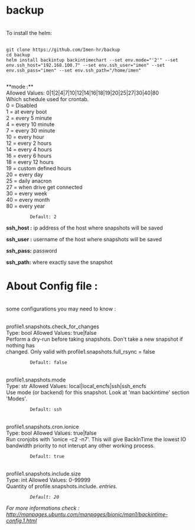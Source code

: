 # backup
<br>
To install the helm: 
<pre>
    <code>
git clone https://github.com/Imen-hr/backup
cd backup
helm install backintup backintimechart --set env.mode="'2'" --set env.ssh_host="192.168.100.7" --set env.ssh_user="imen" --set env.ssh_pass="imen" --set env.ssh_path="/home/imen"
    </code>
</pre>
**mode :**  
<br>Allowed Values: 0|1|2|4|7|10|12|14|16|18|19|20|25|27|30|40|80
<br>             Which  schedule  used  for  crontab.
<br>              0 = Disabled
<br>              1 = at every boot
<br>              2 = every 5 minute
<br>              4 = every 10 minute
<br>              7 = every 30 minute
<br>             10 = every hour
<br>             12 = every 2 hours
<br>             14 = every 4 hours
<br>             16 = every 6 hours
<br>             18 = every 12 hours
<br>             19 = custom defined hours
<br>             20 = every day
<br>             25 = daily anacron
<br>             27 = when drive get connected
<br>             30 = every week
<br>             40 = every month
<br>             80 = every year

             Default: 2


**ssh_host :**
ip address of the host where snapshots will be saved

**ssh_user :**
username of the host where snapshots will be saved

**ssh_pass:**
password

**ssh_path:**
where exactly save the snapshot


# About Config file :
<br>some configurations you may need to know :


<br>profile1.snapshots.check_for_changes
<br>             Type: bool      Allowed Values: true|false
<br>             Perform a dry-run before taking snapshots. Don't take a new snapshot if nothing  has
<br>             changed. Only valid with profile1.snapshots.full_rsync = false

             Default: false

<br>profile1.snapshots.mode
<br>             Type: str       Allowed Values: local|local_encfs|ssh|ssh_encfs
<br>             Use mode (or backend) for this snapshot. Look at 'man backintime' section 'Modes'.

             Default: ssh


<br>profile1.snapshots.cron.ionice
<br>             Type: bool      Allowed Values: true|false
<br>             Run cronjobs with 'ionice  -c2  -n7'.  This  will  give  BackInTime  the  lowest  IO
<br>             bandwidth priority to not interupt any other working process.

             Default: true
<br>profile1.snapshots.include.size
<br>             Type: int       Allowed Values: 0-99999
<br>             Quantity of profile.snapshots.include.<I> entries.

             Default: 20

For more informations check :
http://manpages.ubuntu.com/manpages/bionic/man1/backintime-config.1.html


